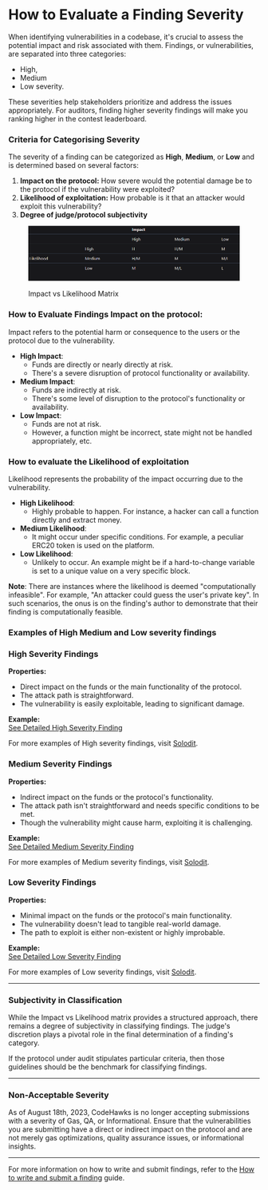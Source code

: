 # How to Evaluate a Finding Severity

When identifying vulnerabilities in a codebase, it's crucial to assess the potential impact and risk associated with them. Findings, or vulnerabilities, are separated into three categories:&#x20;

* High,&#x20;
* Medium
* Low severity.&#x20;

These severities help stakeholders prioritize and address the issues appropriately. For auditors, finding higher severity findings will make you ranking higher in the contest leaderboard.

### Criteria for Categorising Severity

The severity of a finding can be categorized as **High**, **Medium**, or **Low** and is determined based on several factors:

1. **Impact on the protocol:** How severe would the potential damage be to the protocol if the vulnerability were exploited?
2. **Likelihood of exploitation:** How probable is it that an attacker would exploit this vulnerability?
3. **Degree of judge/protocol subjectivity**

<figure><img src="../.gitbook/assets/Capture.PNG" alt=""><figcaption><p>Impact vs Likelihood Matrix</p></figcaption></figure>

### How to Evaluate Findings **Impact on the protocol**:

Impact refers to the potential harm or consequence to the users or the protocol due to the vulnerability.

* **High Impact**:
  * Funds are directly or nearly directly at risk.
  * There's a severe disruption of protocol functionality or availability.
* **Medium Impact**:
  * Funds are indirectly at risk.
  * There's some level of disruption to the protocol's functionality or availability.
* **Low Impact**:
  * Funds are not at risk.
  * However, a function might be incorrect, state might not be handled appropriately, etc.

### How to evaluate the **Likelihood of exploitation**

Likelihood represents the probability of the impact occurring due to the vulnerability.

* **High Likelihood**:
  * Highly probable to happen. For instance, a hacker can call a function directly and extract money.
* **Medium Likelihood**:
  * It might occur under specific conditions. For example, a peculiar ERC20 token is used on the platform.
* **Low Likelihood**:
  * Unlikely to occur. An example might be if a hard-to-change variable is set to a unique value on a very specific block.

**Note**: There are instances where the likelihood is deemed "computationally infeasible". For example, "An attacker could guess the user's private key". In such scenarios, the onus is on the finding's author to demonstrate that their finding is computationally feasible.

### Examples of High Medium and Low severity findings

### High Severity Findings

**Properties:**

* Direct impact on the funds or the main functionality of the protocol.
* The attack path is straightforward.
* The vulnerability is easily exploitable, leading to significant damage.

**Example:**\
[See Detailed High Severity Finding](https://solodit.xyz/issues/boostsetlockstatus-should-update-the-callers-rewards-first-hans-none-meta-markdown\_)

For more examples of High severity findings, visit [Solodit](https://solodit.xyz/).

### Medium Severity Findings

**Properties:**

* Indirect impact on the funds or the protocol's functionality.
* The attack path isn't straightforward and needs specific conditions to be met.
* Though the vulnerability might cause harm, exploiting it is challenging.

**Example:**\
[See Detailed Medium Severity Finding](https://solodit.xyz/issues/the-off-chain-mechanism-must-be-ensured-to-work-in-a-correct-order-strictly-cyfrin-none-cyfrin-stake-link-markdown)

For more examples of Medium severity findings, visit [Solodit](https://solodit.xyz/).

### Low Severity Findings

**Properties:**

* Minimal impact on the funds or the protocol's main functionality.
* The vulnerability doesn't lead to tangible real-world damage.
* The path to exploit is either non-existent or highly improbable.

**Example:**\
[See Detailed Low Severity Finding](https://solodit.xyz/issues/l-06-erc1155action-returns-false-on-supportsinterface-with-the-real-erc1155-interface-code4rena-notional-notional-contest-git)

For more examples of Low severity findings, visit [Solodit](https://solodit.xyz/).

***

### Subjectivity in Classification

While the Impact vs Likelihood matrix provides a structured approach, there remains a degree of subjectivity in classifying findings. The judge's discretion plays a pivotal role in the final determination of a finding's category.

If the protocol under audit stipulates particular criteria, then those guidelines should be the benchmark for classifying findings.

***

### Non-Acceptable Severity

As of August 18th, 2023, CodeHawks is no longer accepting submissions with a severity of Gas, QA, or Informational. Ensure that the vulnerabilities you are submitting have a direct or indirect impact on the protocol and are not merely gas optimizations, quality assurance issues, or informational insights.

***

For more information on how to write and submit findings, refer to the [How to write and submit a finding](how-to-write-and-submit-a-finding.md) guide.

